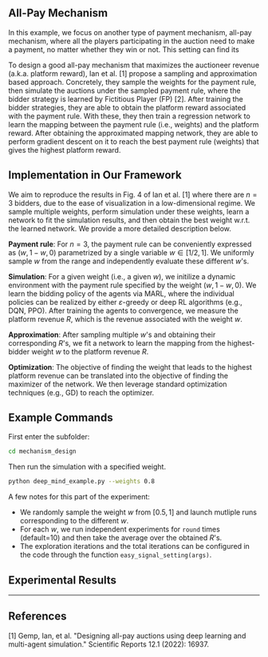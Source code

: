 ## All-Pay Mechanism

In this example, we focus on another type of payment mechanism, all-pay mechanism, where all the players participating in the auction need to make a payment, no matter whether they win or not. This setting can find its 

To design a good all-pay mechanism that maximizes the auctioneer revenue (a.k.a. platform reward), Ian et al. [1] propose a sampling and approximation based approach. Concretely, they sample the weights for the payment rule, then simulate the auctions under the sampled payment rule, where the bidder strategy is learned by Fictitious Player (FP) [2]. After training the bidder strategies, they are able to obtain the platform reward associated with the payment rule. With these, they then train a regression network to learn the mapping between the payment rule (i.e., weights) and the platform reward. After obtaining the approximated mapping network, they are able to perform gradient descent on it to reach the best payment rule (weights) that gives the highest platform reward.


## Implementation in Our Framework

We aim to reproduce the results in Fig. 4 of Ian et al. [1] where there are $n=3$ bidders, due to the ease of visualization in a low-dimensional regime. We sample multiple weights, perform simulation under these weights, learn a network to fit the simulation results, and then obtain the best weight w.r.t. the learned network. We provide a more detailed description below.

**Payment rule**: For $n=3$, the payment rule can be conveniently expressed as $(w, 1-w, 0)$ parametrized by a single variable $w\in[1/2,1]$. We uniformly sample $w$ from the range and independently evaluate these different $w$'s.

**Simulation**: For a given weight (i.e., a given $w$), we initilize a dynamic environment with the payment rule specified by the weight $(w, 1-w, 0)$. We learn the bidding policy of the agents via MARL, where the individual policies can be realized by either $\varepsilon$-greedy or deep RL algorithms (e.g., DQN, PPO). After training the agents to convergence, we measure the platform revenue $R$, which is the revenue associated with the weight $w$. 


**Approximation**: After sampling multiple $w$'s and obtaining their corresponding $R$'s, we fit a network to learn the mapping from the highest-bidder weight $w$ to the platform revenue $R$. 

**Optimization**: The objective of finding the weight that leads to the highest platform revenue can be translated into the objective of finding the maximizer of the network. We then leverage standard optimization techniques (e.g., GD) to reach the optimizer.

## Example Commands

First enter the subfolder:

```bash
cd mechanism_design
```

Then run the simulation with a specified weight. 

```bash
python deep_mind_example.py --weights 0.8
```

A few notes for this part of the experiment:

- We randomly sample the weight $w$ from $[0.5, 1]$ and launch mutliple runs corresponding to the different $w$.
- For each $w$, we run independent experiments for ``round`` times (default=10) and then take the average over the obtained $R$'s.
- The exploration iterations and the total iterations can be configured in the code through the function ``easy_signal_setting(args)``.


## Experimental Results





---

## References

[1] Gemp, Ian, et al. "Designing all-pay auctions using deep learning and multi-agent simulation." Scientific Reports 12.1 (2022): 16937.